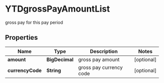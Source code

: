 

# YTDgrossPayAmountList

gross pay for this pay period
## Properties

Name | Type | Description | Notes
------------ | ------------- | ------------- | -------------
**amount** | **BigDecimal** | gross pay amount |  [optional]
**currencyCode** | **String** | gross pay currency code |  [optional]



